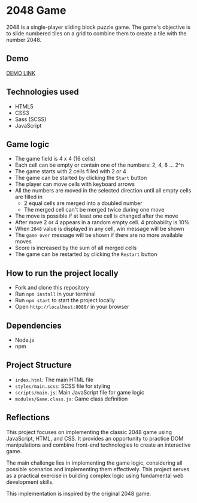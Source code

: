 # 2048 Game

2048 is a single-player sliding block puzzle game. The game's objective is to slide numbered tiles on a grid to combine them to create a tile with the number 2048.

## Demo

[DEMO LINK](https://antypenko-bohdan.github.io/2048_game/)

## Technologies used

* HTML5
* CSS3
* Sass (SCSS)
* JavaScript

## Game logic

* The game field is 4 x 4 (16 cells)
* Each cell can be empty or contain one of the numbers: 2, 4, 8 ... 2^n
* The game starts with 2 cells filled with 2 or 4
* The game can be started by clicking the `Start` button
* The player can move cells with keyboard arrows
* All the numbers are moved in the selected direction until all empty cells are filled in
   * 2 equal cells are merged into a doubled number
   * The merged cell can't be merged twice during one move
* The move is possible if at least one cell is changed after the move
* After move 2 or 4 appears in a random empty cell. 4 probability is 10%
* When `2048` value is displayed in any cell, win message will be shown
* The `game over` message will be shown if there are no more available moves
* Score is increased by the sum of all merged cells
* The game can be restarted by clicking the `Restart` button

## How to run the project locally

* Fork and clone this repository
* Run `npm install` in your terminal
* Run `npm start` to start the project locally
* Open `http://localhost:8080/` in your browser

## Dependencies

* Node.js
* npm

## Project Structure

* `index.html`: The main HTML file
* `styles/main.scss`: SCSS file for styling
* `scripts/main.js`: Main JavaScript file for game logic
* `modules/Game.class.js`: Game class definition

## Reflections

This project focuses on implementing the classic 2048 game using JavaScript, HTML, and CSS. It provides an opportunity to practice DOM manipulations and combine front-end technologies to create an interactive game.

The main challenge lies in implementing the game logic, considering all possible scenarios and implementing them effectively. This project serves as a practical exercise in building complex logic using fundamental web development skills.

This implementation is inspired by the original 2048 game.
